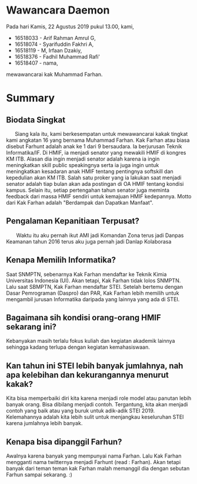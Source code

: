 # Wawancara Daemon
Pada hari Kamis, 22 Agustus 2019 pukul 13.00, kami,
- 16518033 - Arif Rahman Amrul G,
- 16518074 - Syarifuddin Fakhri A,
- 16518119 - M, Irfaan Dzakiy,
- 16518376 - Fadhil Muhammad Rafi'
- 16518407 - nama,

mewawancarai kak Muhammad Farhan.

# Summary
## Biodata Singkat
&nbsp;&nbsp;&nbsp;&nbsp;&nbsp;&nbsp;Siang kala itu, kami berkesempatan untuk mewawancarai kakak tingkat kami angkatan 16 yang bernama Muhammad Farhan. Kak Farhan atau biasa disebut Farhunt adalah anak ke 1 dari 9 bersaudara. Ia berjurusan Teknik Informatika/IF. Di HMIF, ia menjadi senator yang mewakili HMIF di kongres KM ITB. Alasan dia ingin menjadi senator adalah karena ia ingin meningkatkan skill public speakingnya serta ia juga ingin untuk meningkatkan kesadaran anak HMIF tentang pentingnya softskill dan kepedulian akan KM ITB. Salah satu proker yang ia lakukan saat menjadi senator adalah tiap bulan akan ada postingan di OA HMIF tentang kondisi kampus. Selain itu, setiap pertengahan tahun senator juga meminta feedback dari massa HMIF sendiri untuk kemajuan HMIF kedepannya. Motto dari Kak Farhan adalah "Berdampak dan Dapatkan Manfaat".

## Pengalaman Kepanitiaan Terpusat?
&nbsp;&nbsp;&nbsp;&nbsp;&nbsp;&nbsp; Waktu itu aku pernah ikut AMI jadi Komandan Zona terus jadi Danpas Keamanan tahun 2016 terus aku juga
pernah jadi Danlap Kolaborasa

## Kenapa Memilih Informatika?
Saat SNMPTN, sebenarnya Kak Farhan mendaftar ke Teknik Kimia Universitas Indonesia (UI). Akan tetapi, Kak Farhan tidak lolos SNMPTN. Lalu saat SBMPTN, Kak Farhan mendaftar STEI. Setelah bertemu dengan Dasar Pemrograman (Daspro) dan PAR, Kak Farhan lebih memilih untuk mengambil jurusan Informatika daripada yang lainnya yang ada di STEI.

## Bagaimana sih kondisi orang-orang HMIF sekarang ini?
Kebanyakan masih terlalu fokus kuliah dan kegiatan akademik lainnya sehingga kadang terlupa dengan kegiatan kemahasiswaan. 

## Kan tahun ini STEI lebih banyak jumlahnya, nah apa kelebihan dan kekurangannya menurut kakak?
Kita bisa memperbaiki diri kita karena menjadi role model atau panutan lebih banyak orang. Bisa dibilang menjadi contoh. Tergantung, kita akan menjadi contoh yang baik atau yang buruk untuk adik-adik STEI 2019. Kelemahannya adalah kita lebih sulit untuk menjangkau keseluruhan STEI karena jumlahnya lebih banyak.

## Kenapa bisa dipanggil Farhun?
Awalnya karena banyak yang mempunyai nama Farhan. Lalu Kak Farhan mengganti nama twitternya menjadi Farhunt (read : Farhan). Akan tetapi banyak dari teman teman kak Farhan malah memanggil dia dengan sebutan Farhun sampai sekarang.  :)
